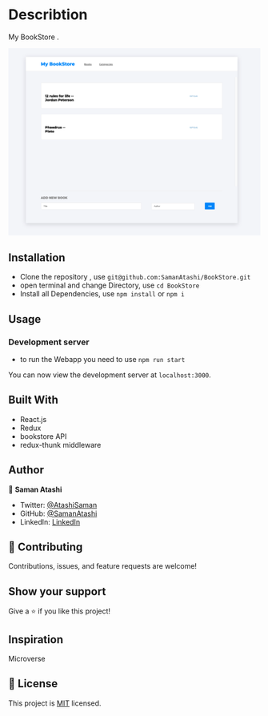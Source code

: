 # Describtion

My BookStore .

![screenshot](./src/Assets/sc2.png)


## Installation

- Clone the repository , use  `git@github.com:SamanAtashi/BookStore.git` 
- open terminal and change Directory, use `cd BookStore`
- Install all Dependencies, use `npm install` or `npm i`

## Usage

### Development server
- to run the Webapp you need to use `npm run start`

You can now view the development server at `localhost:3000`.


## Built With

- React.js
- Redux
- bookstore API
- redux-thunk middleware


## Author

👤 **Saman Atashi**

- Twitter: [@AtashiSaman](https://twitter.com/AtashiSaman)
- GitHub: [@SamanAtashi](https://github.com/SamanAtashi)
- LinkedIn: [LinkedIn](https://www.linkedin.com/in/saman-atashi-9539911b0)


## 🤝 Contributing

Contributions, issues, and feature requests are welcome!

## Show your support

Give a ⭐️ if you like this project!

## Inspiration
Microverse

## 📝 License

This project is [MIT](./LICENSE) licensed.
